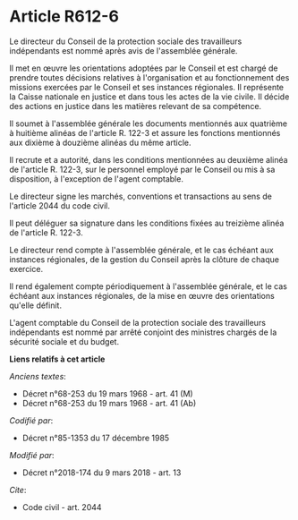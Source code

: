 # Article R612-6

Le directeur du Conseil de la protection sociale des travailleurs indépendants est nommé après avis de l'assemblée générale.

Il met en œuvre les orientations adoptées par le Conseil et est chargé de prendre toutes décisions relatives à l'organisation
et au fonctionnement des missions exercées par le Conseil et ses instances régionales. Il représente la Caisse nationale en
justice et dans tous les actes de la vie civile. Il décide des actions en justice dans les matières relevant de sa
compétence.

Il soumet à l'assemblée générale les documents mentionnés aux quatrième à huitième alinéas de l'article R. 122-3 et assure
les fonctions mentionnés aux dixième à douzième alinéas du même article.

Il recrute et a autorité, dans les conditions mentionnées au deuxième alinéa de l'article R. 122-3, sur le personnel employé
par le Conseil ou mis à sa disposition, à l'exception de l'agent comptable.

Le directeur signe les marchés, conventions et transactions au sens de l'article 2044 du code civil.

Il peut déléguer sa signature dans les conditions fixées au treizième alinéa de l'article R. 122-3.

Le directeur rend compte à l'assemblée générale, et le cas échéant aux instances régionales, de la gestion du Conseil après
la clôture de chaque exercice.

Il rend également compte périodiquement à l'assemblée générale, et le cas échéant aux instances régionales, de la mise en
œuvre des orientations qu'elle définit.

L'agent comptable du Conseil de la protection sociale des travailleurs indépendants est nommé par arrêté conjoint des
ministres chargés de la sécurité sociale et du budget.

**Liens relatifs à cet article**

_Anciens textes_:

  - Décret n°68-253 du 19 mars 1968 - art. 41 (M)
  - Décret n°68-253 du 19 mars 1968 - art. 41 (Ab)

_Codifié par_:

  - Décret n°85-1353 du 17 décembre 1985

_Modifié par_:

  - Décret n°2018-174 du 9 mars 2018 - art. 13

_Cite_:

  - Code civil - art. 2044
